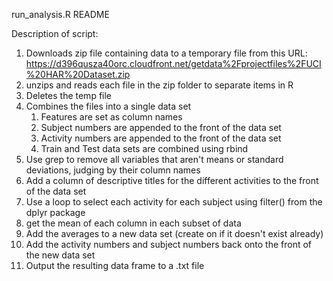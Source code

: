 run_analysis.R README

Description of script:

1. Downloads zip file containing data to a temporary file from this URL: https://d396qusza40orc.cloudfront.net/getdata%2Fprojectfiles%2FUCI%20HAR%20Dataset.zip
2. unzips and reads each file in the zip folder to separate items in R
3. Deletes the temp file
4. Combines the files into a single data set
	1. Features are set as column names
	2. Subject numbers are appended to the front of the data set
	3. Activity numbers are appended to the front of the data set
	4. Train and Test data sets are combined using rbind
5. Use grep to remove all variables that aren't means or standard deviations, judging by their column names
6. Add a column of descriptive titles for the different activities to the front of the data set
7. Use a loop to select each activity for each subject using filter() from the dplyr package
8. get the mean of each column in each subset of data
9. Add the averages to a new data set (create on if it doesn't exist already)
10. Add the activity numbers and subject numbers back onto the front of the new data set
11. Output the resulting data frame to a .txt file